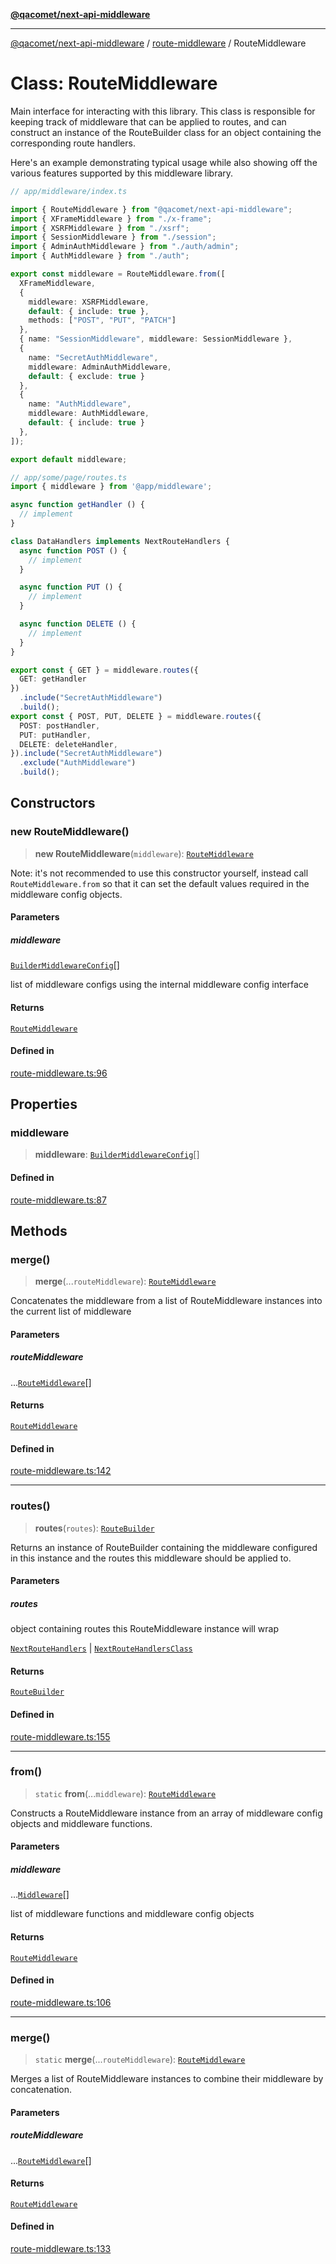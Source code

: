 [**@qacomet/next-api-middleware**](../../README.md)

***

[@qacomet/next-api-middleware](../../modules.md) / [route-middleware](../README.md) / RouteMiddleware

# Class: RouteMiddleware

Main interface for interacting with this library. This class is responsible
for keeping track of middleware that can be applied to routes, and can
construct an instance of the RouteBuilder class for an object containing
the corresponding route handlers.

Here's an example demonstrating typical usage while also showing off the
various features supported by this middleware library.
```ts
// app/middleware/index.ts

import { RouteMiddleware } from "@qacomet/next-api-middleware";
import { XFrameMiddleware } from "./x-frame";
import { XSRFMiddleware } from "./xsrf";
import { SessionMiddleware } from "./session";
import { AdminAuthMiddleware } from "./auth/admin";
import { AuthMiddleware } from "./auth";

export const middleware = RouteMiddleware.from([
  XFrameMiddleware,
  {
    middleware: XSRFMiddleware,
    default: { include: true },
    methods: ["POST", "PUT", "PATCH"]
  },
  { name: "SessionMiddleware", middleware: SessionMiddleware },
  {
    name: "SecretAuthMiddleware",
    middleware: AdminAuthMiddleware,
    default: { exclude: true }
  },
  {
    name: "AuthMiddleware",
    middleware: AuthMiddleware,
    default: { include: true }
  },
]);

export default middleware;

// app/some/page/routes.ts
import { middleware } from '@app/middleware';

async function getHandler () {
  // implement
}

class DataHandlers implements NextRouteHandlers {
  async function POST () {
    // implement
  }

  async function PUT () {
    // implement
  }

  async function DELETE () {
    // implement
  }
}

export const { GET } = middleware.routes({
  GET: getHandler
})
  .include("SecretAuthMiddleware")
  .build();
export const { POST, PUT, DELETE } = middleware.routes({
  POST: postHandler,
  PUT: putHandler,
  DELETE: deleteHandler,
}).include("SecretAuthMiddleware")
  .exclude("AuthMiddleware")
  .build();
```

## Constructors

### new RouteMiddleware()

> **new RouteMiddleware**(`middleware`): [`RouteMiddleware`](RouteMiddleware.md)

Note: it's not recommended to use this constructor yourself, instead call
`RouteMiddleware.from` so that it can set the default values required in
the middleware config objects.

#### Parameters

##### middleware

[`BuilderMiddlewareConfig`](../../types/type-aliases/BuilderMiddlewareConfig.md)[]

list of middleware configs using the internal
middleware config interface

#### Returns

[`RouteMiddleware`](RouteMiddleware.md)

#### Defined in

[route-middleware.ts:96](https://github.com/QAComet/next-api-middleware/blob/18b41491bdcc5fd6e62b3d4a669b5da625b229b4/src/route-middleware.ts#L96)

## Properties

### middleware

> **middleware**: [`BuilderMiddlewareConfig`](../../types/type-aliases/BuilderMiddlewareConfig.md)[]

#### Defined in

[route-middleware.ts:87](https://github.com/QAComet/next-api-middleware/blob/18b41491bdcc5fd6e62b3d4a669b5da625b229b4/src/route-middleware.ts#L87)

## Methods

### merge()

> **merge**(...`routeMiddleware`): [`RouteMiddleware`](RouteMiddleware.md)

Concatenates the middleware from a list of RouteMiddleware instances into
the current list of middleware

#### Parameters

##### routeMiddleware

...[`RouteMiddleware`](RouteMiddleware.md)[]

#### Returns

[`RouteMiddleware`](RouteMiddleware.md)

#### Defined in

[route-middleware.ts:142](https://github.com/QAComet/next-api-middleware/blob/18b41491bdcc5fd6e62b3d4a669b5da625b229b4/src/route-middleware.ts#L142)

***

### routes()

> **routes**(`routes`): [`RouteBuilder`](../../route-builder/classes/RouteBuilder.md)

Returns an instance of RouteBuilder containing the middleware configured
in this instance and the routes this middleware should be applied to.

#### Parameters

##### routes

object containing routes this RouteMiddleware instance
will wrap

[`NextRouteHandlers`](../../types/interfaces/NextRouteHandlers.md) | [`NextRouteHandlersClass`](../../types/type-aliases/NextRouteHandlersClass.md)

#### Returns

[`RouteBuilder`](../../route-builder/classes/RouteBuilder.md)

#### Defined in

[route-middleware.ts:155](https://github.com/QAComet/next-api-middleware/blob/18b41491bdcc5fd6e62b3d4a669b5da625b229b4/src/route-middleware.ts#L155)

***

### from()

> `static` **from**(...`middleware`): [`RouteMiddleware`](RouteMiddleware.md)

Constructs a RouteMiddleware instance from an array of middleware config
objects and middleware functions.

#### Parameters

##### middleware

...[`Middleware`](../../types/type-aliases/Middleware.md)[]

list of middleware functions and middleware config
objects

#### Returns

[`RouteMiddleware`](RouteMiddleware.md)

#### Defined in

[route-middleware.ts:106](https://github.com/QAComet/next-api-middleware/blob/18b41491bdcc5fd6e62b3d4a669b5da625b229b4/src/route-middleware.ts#L106)

***

### merge()

> `static` **merge**(...`routeMiddleware`): [`RouteMiddleware`](RouteMiddleware.md)

Merges a list of RouteMiddleware instances to combine their middleware by
concatenation.

#### Parameters

##### routeMiddleware

...[`RouteMiddleware`](RouteMiddleware.md)[]

#### Returns

[`RouteMiddleware`](RouteMiddleware.md)

#### Defined in

[route-middleware.ts:133](https://github.com/QAComet/next-api-middleware/blob/18b41491bdcc5fd6e62b3d4a669b5da625b229b4/src/route-middleware.ts#L133)
